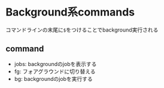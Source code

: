 # Background系commands

コマンドラインの末尾に`$`をつけることでbackground実行される

## command

- jobs: backgroundのjobを表示する
- fg: フォアグラウンドに切り替える
- bg: backgroundのjobを実行する
